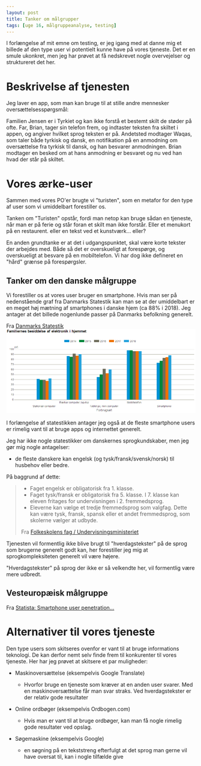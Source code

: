 ```yaml
---
layout: post
title: Tanker om målgrupper
tags: [uge 16, målgruppeanalyse, testing]
---
```


I forlængelse af mit emne om testing, er jeg igang med at danne mig et billede af den type user vi potentielt kunne have på vores tjeneste. Det er en smule ukonkret, men jeg har prøvet at få nedskrevet nogle overvejelser og struktureret det her.

# Beskrivelse af tjenesten
Jeg laver en app, som man kan bruge til at stille andre mennesker oversættelsesspørgsmål:

Familien Jensen er i Tyrkiet og kan ikke forstå et bestemt skilt de støder på ofte. Far, Brian, tager sin telefon frem, og indtaster teksten fra skiltet i appen, og angiver hvilket sprog teksten er på. Andetsted modtager Waqas, som taler både tyrkisk og dansk, en notifikation på en anmodning om oversættelse fra tyrkisk til dansk, og han besvarer anmodningen. Brian modtager en besked om at hans anmodning er besvaret og nu ved han hvad der står på skiltet.

# Vores ærke-user
Sammen med vores PO'er brugte vi "turisten", som en metafor for den type af user som vi umiddelbart forestiller os.

Tanken om "Turisten" opstår, fordi man netop kan bruge sådan en tjeneste, når man er på ferie og står foran et skilt man ikke forstår. Eller et menukort på en restaurent. eller en tekst ved et kunstværk... eller?

En anden grundtanke er at det i udgangspunktet, skal være korte tekster der arbejdes med. Både så det er overskueligt at forespørge, og overskueligt at besvare på en mobiltelefon. Vi har dog ikke defineret en "hård" grænse på forespørgsler.

## Tanker om den danske målgruppe
Vi forestiller os at vores user bruger en smartphone. Hvis man ser på nedenstående graf fra Danmarks Statestik kan man se at der umiddelbart er en meget høj mætning af smartphones i danske hjem (ca 88% i 2018). Jeg antager at det billede nogenlunde passer på Danmarks befolkning generelt.

Fra [Danmarks Statestik](https://www.dst.dk/da/Statistik/emner/priser-og-forbrug/forbrug/elektronik-i-hjemmet)
![](/img/elektronik.png)

I forlængelse af statestikken antager jeg også at de fleste smartphone users er rimelig vant til at bruge apps og internettet generelt.

Jeg har ikke nogle statestikker om danskernes sprogkundskaber, men jeg gør mig nogle antagelser:

- de fleste danskere kan engelsk (og tysk/fransk/svensk/norsk) til husbehov eller bedre.  

På baggrund af dette:

> - Faget engelsk er obligatorisk fra 1. klasse. 
> - Faget tysk/fransk er obligatorisk fra 5. klasse. I 7. klasse kan eleven fritages for undervisningen i 2. fremmedsprog. 
> - Eleverne kan vælge et tredje fremmedsprog som valgfag. Dette kan være tysk, fransk, spansk eller et andet fremmedsprog, som skolerne vælger at udbyde.
>
> Fra [Folkeskolens fag / Undervisningsministeriet](https://uvm.dk/folkeskolen/fag-timetal-og-overgange/fag-emner-og-tvaergaaende-temaer/folkeskolens-fag)

Tjenesten vil formentlig ikke blive brugt til "hverdagstekster" på de sprog som brugerne generelt godt kan, her forestiller jeg mig at sprogkompleksiteten generelt vil være højere.

"Hverdagstekster" på sprog der ikke er så velkendte her, vil formentlig være mere udbredt. 

## Vesteuropæisk målgruppe

Fra [Statista: Smartphone user penetration...](https://www.statista.com/statistics/203722/smartphone-penetration-per-capita-in-western-europe-since-2000/)


# Alternativer til vores tjeneste
Den type users som skitseres ovenfor er vant til at bruge informations teknologi. De kan derfor nemt selv finde frem til konkurenter til vores tjeneste. Her har jeg prøvet at skitsere et par muligheder:

- Maskinoversættelse (eksempelvis Google Translate)
  - Hvorfor bruge en tjeneste som kræver at en anden user svarer. Med en maskinoversættelse får man svar straks. Ved hverdagstekster er der relativ gode resultater

- Online ordbøger (eksempelvis Ordbogen.com)
  - Hvis man er vant til at bruge ordbøger, kan man få nogle rimelig gode resultater ved opslag.

- Søgemaskine (eksempelvis Google)
  - en søgning på en tekststreng efterfulgt at det sprog man gerne vil have oversat til, kan i nogle tilfælde give
